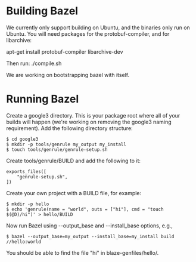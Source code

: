 Building Bazel
==============

We currently only support building on Ubuntu, and the binaries only run on
Ubuntu. You will need packages for the protobuf-compiler, and for libarchive:

apt-get install protobuf-compiler libarchive-dev

Then run:
./compile.sh

We are working on bootstrapping bazel with itself.

Running Bazel
=============

Create a google3 directory.  This is your package root where all of your builds
will happen (we're working on removing the google3 naming requirement).  Add the
following directory structure:

    $ cd google3
    $ mkdir -p tools/genrule my_output my_install
    $ touch tools/genrule/genrule-setup.sh

Create tools/genrule/BUILD and add the following to it:

    exports_files([
        "genrule-setup.sh",
    ])

Create your own project with a BUILD file, for example:

    $ mkdir -p hello
    $ echo 'genrule(name = "world", outs = ["hi"], cmd = "touch $(@D)/hi")' > hello/BUILD


Now run Bazel using --output_base and --install_base options, e.g.,

    $ bazel --output_base=my_output --install_base=my_install build //hello:world

You should be able to find the file "hi" in blaze-genfiles/hello/.
